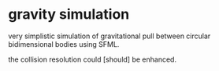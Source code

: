 # gravity simulation
very simplistic simulation of gravitational pull between circular bidimensional bodies using SFML.

the collision resolution could [should] be enhanced.
